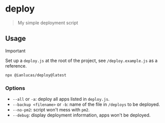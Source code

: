 # deploy

> My simple deployment script

## Usage

> [!IMPORTANT]  
> Set up a `deploy.js` at the root of the project, see `/deploy.example.js` as a reference.

```sh
npx @ianlucas/deploy@latest
```

### Options

-   `--all` or `-a`: deploy all apps listed in `deploy.js`.
-   `--backup <filename>` or `-b`: name of the file in `/deploys` to be deployed.
-   `--no-pm2`: script won't mess with `pm2`.
-   `--debug`: display deployment information, apps won't be deployed.
